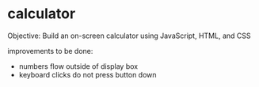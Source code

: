 # calculator

Objective: Build an on-screen calculator using JavaScript, HTML, and CSS

improvements to be done: 
- numbers flow outside of display box
- keyboard clicks do not press button down